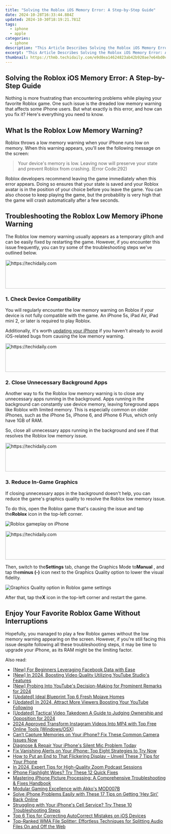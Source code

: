 ```yaml
---
title: "Solving the Roblox iOS Memory Error: A Step-by-Step Guide"
date: 2024-10-28T16:33:44.884Z
updated: 2024-10-30T18:19:21.781Z
tags:
  - iphone
  - apple
categories:
  - iphone
description: "This Article Describes Solving the Roblox iOS Memory Error: A Step-by-Step Guide"
excerpt: "This Article Describes Solving the Roblox iOS Memory Error: A Step-by-Step Guide"
thumbnail: https://thmb.techidaily.com/e9d8ea14624823ab42b920ae7e64bd0cdd0f223f034665de677791f435688b98.jpg
---
```


## Solving the Roblox iOS Memory Error: A Step-by-Step Guide

 Nothing is more frustrating than encountering problems while playing your favorite Roblox game. One such issue is the dreaded low memory warning that affects some iPhone users. But what exactly is this error, and how can you fix it? Here's everything you need to know.

## What Is the Roblox Low Memory Warning?

 Roblox throws a low memory warning when your iPhone runs low on memory. When this warning appears, you'll see the following message on the screen:

> Your device's memory is low. Leaving now will preserve your state and prevent Roblox from crashing. (Error Code:292)

 Roblox developers recommend leaving the game immediately when this error appears. Doing so ensures that your state is saved and your Roblox avatar is in the position of your choice before you leave the game. You can also choose to keep playing the game, but the probability is very high that the game will crash automatically after a few seconds.

## Troubleshooting the Roblox Low Memory iPhone Warning

 The Roblox low memory warning usually appears as a temporary glitch and can be easily fixed by restarting the game. However, if you encounter this issue frequently, you can try some of the troubleshooting steps we've outlined below.

<!-- affiliate ads begin -->
<a href="https://aligracehair.sjv.io/c/5597632/1938698/19272" target="_top" id="1938698">
  <img src="//a.impactradius-go.com/display-ad/19272-1938698" border="0" alt="https://techidaily.com" width="728" height="90"/>
</a>
<img height="0" width="0" src="https://aligracehair.sjv.io/i/5597632/1938698/19272" style="position:absolute;visibility:hidden;" border="0" />
<!-- affiliate ads end -->

### 1\. Check Device Compatibility

 You will regularly encounter the low memory warning on Roblox if your device is not fully compatible with the game. An iPhone 5s, iPad Air, iPad mini 2, or later is required to play Roblox.

 Additionally, it's worth [updating your iPhone](https://www.makeuseof.com/tag/update-iphone-ios-apps-data/) if you haven't already to avoid iOS-related bugs from causing the low memory warning.

<!-- affiliate ads begin -->
<a href="https://ephamedtechinc.pxf.io/c/5597632/2136619/26400" target="_top" id="2136619">
  <img src="//a.impactradius-go.com/display-ad/26400-2136619" border="0" alt="https://techidaily.com" width="728" height="90"/>
</a>
<img height="0" width="0" src="https://ephamedtechinc.pxf.io/i/5597632/2136619/26400" style="position:absolute;visibility:hidden;" border="0" />
<!-- affiliate ads end -->

### 2\. Close Unnecessary Background Apps

 Another way to fix the Roblox low memory warning is to close any unnecessary apps running in the background. Apps running in the background can constantly use device memory, leaving foreground apps like Roblox with limited memory. This is especially common on older iPhones, such as the iPhone 5s, iPhone 6, and iPhone 6 Plus, which only have 1GB of RAM.

 So, close all unnecessary apps running in the background and see if that resolves the Roblox low memory issue.

<!-- affiliate ads begin -->
<a href="https://appsumo.8odi.net/c/5597632/2043639/7443" target="_top" id="2043639">
  <img src="//a.impactradius-go.com/display-ad/7443-2043639" border="0" alt="https://techidaily.com" width="728" height="90"/>
</a>
<img height="0" width="0" src="https://appsumo.8odi.net/i/5597632/2043639/7443" style="position:absolute;visibility:hidden;" border="0" />
<!-- affiliate ads end -->

### 3\. Reduce In-Game Graphics

 If closing unnecessary apps in the background doesn't help, you can reduce the game's graphics quality to resolve the Roblox low memory issue.

 To do this, open the Roblox game that's causing the issue and tap the**Roblox** icon in the top-left corner.

![Roblox gameplay on iPhone](https://static1.makeuseofimages.com/wordpress/wp-content/uploads/2023/11/roblox-icon.jpg)

<!-- affiliate ads begin -->
<a href="https://aligracehair.sjv.io/c/5597632/1997695/19272" target="_top" id="1997695">
  <img src="//a.impactradius-go.com/display-ad/19272-1997695" border="0" alt="https://techidaily.com" width="728" height="90"/>
</a>
<img height="0" width="0" src="https://aligracehair.sjv.io/i/5597632/1997695/19272" style="position:absolute;visibility:hidden;" border="0" />
<!-- affiliate ads end -->

 Then, switch to the**Settings** tab, change the Graphics Mode to**Manual** , and tap the**minus (-)** icon next to the Graphics Quality option to lower the visual fidelity.

![Graphics Quality option in Roblox game settings](https://static1.makeuseofimages.com/wordpress/wp-content/uploads/2023/11/graphics-quality-option.jpg)

 After that, tap the**X** icon in the top-left corner and restart the game.

## Enjoy Your Favorite Roblox Game Without Interruptions

 Hopefully, you managed to play a few Roblox games without the low memory warning appearing on the screen. However, if you're still facing this issue despite following all these troubleshooting steps, it may be time to upgrade your iPhone, as its RAM might be the limiting factor.

<ins class="adsbygoogle"
     style="display:block"
     data-ad-format="autorelaxed"
     data-ad-client="ca-pub-7571918770474297"
     data-ad-slot="1223367746"></ins>

<ins class="adsbygoogle"
     style="display:block"
     data-ad-client="ca-pub-7571918770474297"
     data-ad-slot="8358498916"
     data-ad-format="auto"
     data-full-width-responsive="true"></ins>

<span class="atpl-alsoreadstyle">Also read:</span>
<div><ul>
<li><a href="https://facebook-clips.techidaily.com/new-for-beginners-leveraging-facebook-data-with-ease/"><u>[New] For Beginners Leveraging Facebook Data with Ease</u></a></li>
<li><a href="https://facebook-video-footage.techidaily.com/new-in-2024-boosting-video-quality-utilizing-youtube-studios-features/"><u>[New] In 2024, Boosting Video Quality Utilizing YouTube Studio's Features</u></a></li>
<li><a href="https://youtube-zero.techidaily.com/robing-into-youtubes-decision-making-for-prominent-remarks-for-2024/"><u>[New] Probing Into YouTube's Decision-Making for Prominent Remarks for 2024</u></a></li>
<li><a href="https://visual-screen-recording.techidaily.com/updated-ideal-blueprint-top-6-fresh-mojave-homes/"><u>[Updated] Ideal Blueprint Top 6 Fresh Mojave Homes</u></a></li>
<li><a href="https://facebook-record-videos.techidaily.com/updated-in-2024-attract-more-viewers-boosting-your-youtube-following/"><u>[Updated] In 2024, Attract More Viewers Boosting Your YouTube Following</u></a></li>
<li><a href="https://youtube-data.techidaily.com/ed-tactical-video-takedown-a-guide-to-judging-ownership-and-opposition-for-2024/"><u>[Updated] Tactical Video Takedown A Guide to Judging Ownership and Opposition for 2024</u></a></li>
<li><a href="https://instagram-video-recordings.techidaily.com/2024-approved-transform-instagram-videos-into-mp4-with-top-free-online-tools-windowsosx/"><u>2024 Approved Transform Instagram Videos Into MP4 with Top Free Online Tools [Windows/OSX]</u></a></li>
<li><a href="https://fox-that.techidaily.com/cant-capture-memories-on-your-iphone-fix-these-common-camera-issues-now/"><u>Can’t Capture Memories on Your iPhone? Fix These Common Camera Issues Now</u></a></li>
<li><a href="https://fox-that.techidaily.com/diagnose-and-repair-your-iphones-silent-mic-problem-today/"><u>Diagnose & Repair Your iPhone's Silent Mic Problem Today</u></a></li>
<li><a href="https://fox-that.techidaily.com/fix-vanishing-alerts-on-your-iphone-top-eight-strategies-to-try-now/"><u>Fix Vanishing Alerts on Your iPhone: Top Eight Strategies to Try Now</u></a></li>
<li><a href="https://fox-that.techidaily.com/how-to-put-an-end-to-that-flickering-display-unveil-these-7-tips-for-your-phone/"><u>How to Put an End to That Flickering Display – Unveil These 7 Tips for Your Phone</u></a></li>
<li><a href="https://screen-activity-recording.techidaily.com/in-2024-expert-tips-for-high-quality-zoom-podcast-sessions/"><u>In 2024, Expert Tips for High-Quality Zoom Podcast Sessions</u></a></li>
<li><a href="https://fox-that.techidaily.com/iphone-flashlight-woes-try-these-12-quick-fixes/"><u>IPhone Flashlight Woes? Try These 12 Quick Fixes</u></a></li>
<li><a href="https://fox-that.techidaily.com/mastering-iphone-picture-processing-a-comprehensive-troubleshooting-and-fixes-handbook/"><u>Mastering iPhone Picture Processing: A Comprehensive Troubleshooting & Fixes Handbook</u></a></li>
<li><a href="https://games-able.techidaily.com/modular-gaming-excellence-with-akkos-mod007b/"><u>Modular Gaming Excellence with Akko's MOD007B</u></a></li>
<li><a href="https://fox-that.techidaily.com/solve-iphone-problems-easily-with-these-17-tips-on-getting-hey-siri-back-online/"><u>Solve iPhone Problems Easily with These 17 Tips on Getting 'Hey Siri' Back Online</u></a></li>
<li><a href="https://fox-that.techidaily.com/struggling-with-your-iphones-cell-service-try-these-10-troubleshooting-steps/"><u>Struggling with Your iPhone's Cell Service? Try These 10 Troubleshooting Steps</u></a></li>
<li><a href="https://fox-that.techidaily.com/top-6-tips-for-correcting-autocorrect-mistakes-on-ios-devices/"><u>Top 6 Tips for Correcting AutoCorrect Mistakes on iOS Devices</u></a></li>
<li><a href="https://discover-great.techidaily.com/top-ranked-wma-file-splitter-effortless-techniques-for-splitting-audio-files-on-and-off-the-web/"><u>Top-Ranked WMA File Splitter: Effortless Techniques for Splitting Audio Files On and Off the Web</u></a></li>
</ul></div>

